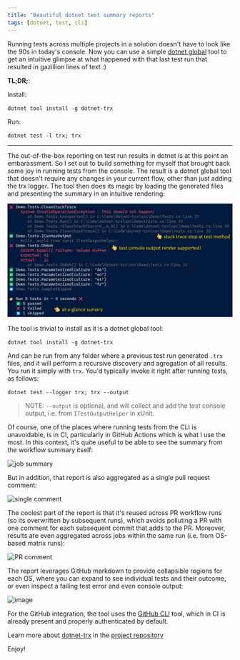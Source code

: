 ```yaml
---
title: "Beautiful dotnet test summary reports"
tags: [dotnet, test, cli]
---
```


Running tests across multiple projects in a solution doesn't 
have to look like the 90s in today's console. Now you can 
use a simple [dotnet global](https://nuget.org/packages/dotnet-trx) tool to get an intuitive glimpse 
at what happened with that last test run that resulted in 
gazillion lines of text :)

**TL;DR;**:

Install:
```shell
dotnet tool install -g dotnet-trx
```
Run:

```shell
dotnet test -l trx; trx
```

----

The out-of-the-box reporting on test run results in dotnet is at this 
point an embarassment. So I set out to build something for myself that 
brought back some joy in running tests from the console. The result 
is a dotnet global tool that doesn't require any changes in your current 
flow, other than just adding the trx logger. The tool then does its 
magic by loading the generated files and presenting the summary in an 
intuitive rendering:

![Demo](https://raw.githubusercontent.com/devlooped/dotnet-trx/main/assets/img/demo.png)


The tool is trivial to install as it is a dotnet global tool:

```shell
dotnet tool install -g dotnet-trx
```

And can be run from any folder where a previous test run generated 
`.trx` files, and it will perform a recursive discovery and agregation 
of all results. You run it simply with `trx`. You'd typically invoke 
it right after running tests, as follows:

```shell
dotnet test --logger trx; trx --output
```

> NOTE: `--output` is optional, and will collect and add the test console output, 
> i.e. from `ITestOutputHelper` in xUnit.

Of course, one of the places where running tests from the CLI is 
unavoidable, is in CI, particularly in GitHub Actions which is what 
I use the most. In this context, it's quite useful to be able to see 
the summary from the workflow summary itself:

![job summary](https://github.com/user-attachments/assets/9a2b4410-edc0-4ff3-afe0-f3c50a73466c)

But in addition, that report is also aggregated as a single pull request 
comment:

![single comment](https://github.com/user-attachments/assets/adec9488-a22c-414f-a3d9-54c60e6e5bfc)

The coolest part of the report is that it's reused across PR workflow 
runs (so its overwritten by subsequent runs), which avoids polluting 
a PR with one comment for each subsequent commit that adds to the PR. 
Moreover, results are even aggregated across jobs within the same run 
(i.e. from OS-based matrix runs):

![PR comment](https://raw.githubusercontent.com/devlooped/dotnet-trx/main/assets/img/comment.png)

The report leverages GitHub markdown to provide collapsible regions 
for each OS, where you can expand to see individual tests and their 
outcome, or even inspect a failing test error and even console output:

![image](https://github.com/user-attachments/assets/8b6d135b-6060-49e4-84c1-29719d1b6923)

For the GitHub integration, the tool uses the [GitHub CLI](https://cli.github.com) 
tool, which in CI is already present and properly authenticated by default. 

Learn more about [dotnet-trx](https://nuget.org/packages/dotnet-trx) in the 
[project repository](https://github.com/devlooped/dotnet-trx)

Enjoy!